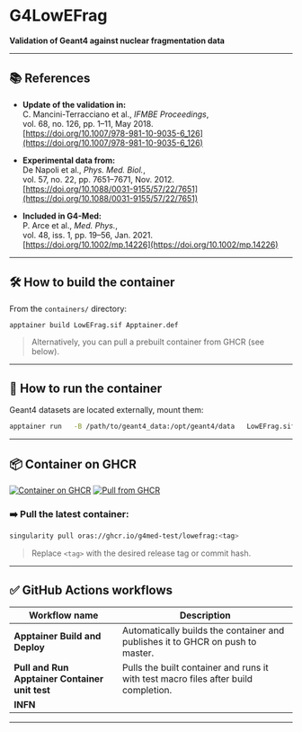 # G4LowEFrag

**Validation of Geant4 against nuclear fragmentation data**

---

## 📚 References

- **Update of the validation in:**  
  C. Mancini-Terracciano et al., *IFMBE Proceedings*,  
  vol. 68, no. 126, pp. 1–11, May 2018.  
  [https://doi.org/10.1007/978-981-10-9035-6_126](https://doi.org/10.1007/978-981-10-9035-6_126)

- **Experimental data from:**  
  De Napoli et al., *Phys. Med. Biol.*,  
  vol. 57, no. 22, pp. 7651–7671, Nov. 2012.  
  [https://doi.org/10.1088/0031-9155/57/22/7651](https://doi.org/10.1088/0031-9155/57/22/7651)

- **Included in G4-Med:**  
  P. Arce et al., *Med. Phys.*,  
  vol. 48, iss. 1, pp. 19–56, Jan. 2021.  
  [https://doi.org/10.1002/mp.14226](https://doi.org/10.1002/mp.14226)

---

## 🛠️ How to build the container

From the `containers/` directory:
```bash
apptainer build LowEFrag.sif Apptainer.def
```

> Alternatively, you can pull a prebuilt container from GHCR (see below).

---

## 🚀 How to run the container

Geant4 datasets are located externally, mount them:
```bash
apptainer run   -B /path/to/geant4_data:/opt/geant4/data   LowEFrag.sif <macrofile>
```

---

## 📦 Container on GHCR

[![Container on GHCR](https://img.shields.io/badge/Container-GHCR-blue?logo=github)](https://github.com/orgs/G4Med-test/packages?repo_name=LowEFrag)
[![Pull from GHCR](https://img.shields.io/badge/Pull%20from-ghcr.io-blueviolet?logo=github)](https://ghcr.io/)

### ➡️ Pull the latest container:
```bash
singularity pull oras://ghcr.io/g4med-test/lowefrag:<tag>
```
> Replace `<tag>` with the desired release tag or commit hash.

---

## ✅ GitHub Actions workflows
| Workflow name                      | Description                                        |
|------------------------------------|----------------------------------------------------|
| **Apptainer Build and Deploy**     | Automatically builds the container and publishes it to GHCR on push to master. |
| **Pull and Run Apptainer Container unit test** | Pulls the built container and runs it with test macro files after build completion. |
| **INFN** |

---
